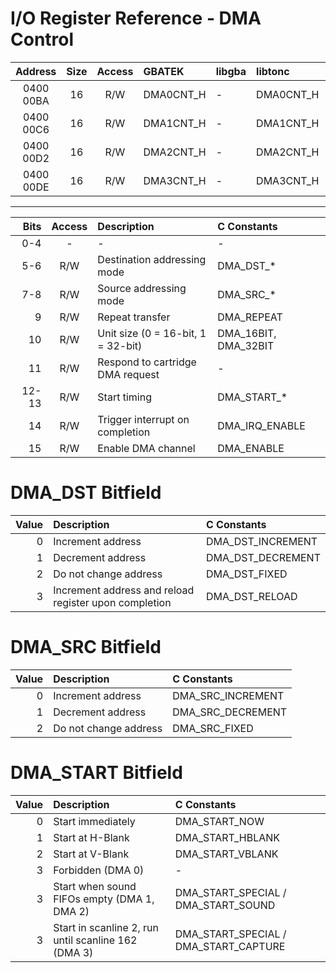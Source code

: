 # I/O Register Reference - DMA Control

Address     | Size | Access | GBATEK    | libgba | libtonc   | libseven
:----------:|:----:|:------:|:----------|:-------|:----------|:--------
 0400 00BA  | 16   | R/W    | DMA0CNT_H | -      | DMA0CNT_H | **DMA0CNT**
 0400 00C6  | 16   | R/W    | DMA1CNT_H | -      | DMA1CNT_H | **DMA1CNT**
 0400 00D2  | 16   | R/W    | DMA2CNT_H | -      | DMA2CNT_H | **DMA2CNT**
 0400 00DE  | 16   | R/W    | DMA3CNT_H | -      | DMA3CNT_H | **DMA3CNT**

---

Bits  | Access | Description                        | C Constants
-----:|:------:|:-----------------------------------|:-----------
 0-4  | -      | -                                  | -
 5-6  | R/W    | Destination addressing mode        | DMA_DST_\*
 7-8  | R/W    | Source addressing mode             | DMA_SRC_\*
 9    | R/W    | Repeat transfer                    | DMA_REPEAT
10    | R/W    | Unit size (0 = 16-bit, 1 = 32-bit) | DMA_16BIT, DMA_32BIT
11    | R/W    | Respond to cartridge DMA request   | -
12-13 | R/W    | Start timing                       | DMA_START_\*
14    | R/W    | Trigger interrupt on completion    | DMA_IRQ_ENABLE
15    | R/W    | Enable DMA channel                 | DMA_ENABLE

# DMA_DST Bitfield

Value | Description                                           | C Constants
-----:|:------------------------------------------------------|:-----------
0     | Increment address                                     | DMA_DST_INCREMENT
1     | Decrement address                                     | DMA_DST_DECREMENT
2     | Do not change address                                 | DMA_DST_FIXED
3     | Increment address and reload register upon completion | DMA_DST_RELOAD

# DMA_SRC Bitfield

Value | Description           | C Constants
-----:|:----------------------|:-----------
0     | Increment address     | DMA_SRC_INCREMENT
1     | Decrement address     | DMA_SRC_DECREMENT
2     | Do not change address | DMA_SRC_FIXED

# DMA_START Bitfield

Value | Description                                         | C Constants
-----:|:----------------------------------------------------|:-----------
0     | Start immediately                                   | DMA_START_NOW
1     | Start at H-Blank                                    | DMA_START_HBLANK
2     | Start at V-Blank                                    | DMA_START_VBLANK
3     | Forbidden (DMA 0)                                   | -
3     | Start when sound FIFOs empty (DMA 1, DMA 2)         | DMA_START_SPECIAL / DMA_START_SOUND
3     | Start in scanline 2, run until scanline 162 (DMA 3) | DMA_START_SPECIAL / DMA_START_CAPTURE
